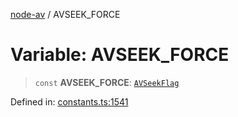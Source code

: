 [node-av](../globals.md) / AVSEEK\_FORCE

# Variable: AVSEEK\_FORCE

> `const` **AVSEEK\_FORCE**: [`AVSeekFlag`](../type-aliases/AVSeekFlag.md)

Defined in: [constants.ts:1541](https://github.com/seydx/av/blob/f8631fc881b394300b1479f511d55cf1c370a87f/src/constants/constants.ts#L1541)
